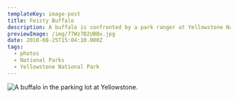 ```yaml
---
templateKey: image-post
title: Feisty Buffalo
description: A buffalo is confronted by a park ranger at Yellowstone National Park.
previewImage: /img/77Wz7B2UBBv.jpg
date: 2010-08-25T15:04:10.000Z
tags:
  - photos
  - National Parks
  - Yellowstone National Park
---
```

![A buffalo in the parking lot at Yellowstone.](/img/77Wz7B2UBBv.jpg)
